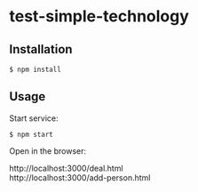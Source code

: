 # test-simple-technology

## Installation
```
$ npm install
```

## Usage

Start service:

```
$ npm start
```

Open in the browser:

http://localhost:3000/deal.html
<br/>
http://localhost:3000/add-person.html